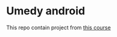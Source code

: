 # Umedy android 

This repo contain project from [this course](https://www.udemy.com/course/the-complete-android-oreo-developer-course/)